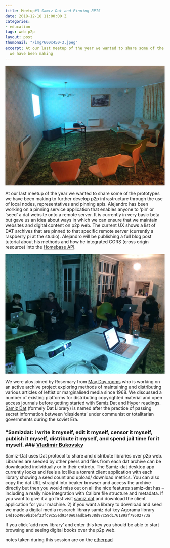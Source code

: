 ```yaml
---
title: Meetup#3 Samiz Dat and Pinning RPIS
date: 2018-12-18 11:00:00 Z
categories:
- education
tags: web p2p
layout: post
thumbnail: "/img/600x450-3.jpeg"
excerpt: At our last meetup of the year we wanted to share some of the prototypes
  we have been making
---
```


![alt text](/img/600x450-3.jpeg)

At our last meetup of the year we wanted to share some of the prototypes we have been making to further develop p2p infrastructure through the use of local nodes, representatives and pinning apis. Alejandro has been working on a pinning service application that enables anyone to ‘pin’ or ‘seed’ a dat website onto a remote server. It is currently in very basic beta but gave us an idea about ways in which we can ensure that we maintain websites and digital content on p2p web. The current UX shows a list of DAT archives that are pinned to that specific remote server (currently a raspberry pi at the studio). Alejandro will be publishing a full blog post tutorial about his methods and how he integrated CORS (cross origin resource) into the [Homebase API](https://github.com/beakerbrowser/homebase).

![alt text](/img/600x450-2.jpeg)

We were alos joined by Rosemary from [May Day rooms](http://maydayrooms.org/) who is working on an active archive project exploring methods of maintaining and distributing various articles of leftist or marginalised media since 1968. We discussed a number of existing platforms for distributing copyrighted material and open access journals before getting started with Samiz Dat and Hyper readings. [Samiz Dat](https://github.com/samiz-dat/samiz-dat) (formely Dat Library) is named after the practice of passing secret information between ‘dissidents’ under communist or totalitarian governments during the soviet Era.

### "Samizdat: I write it myself, edit it myself, censor it myself, publish it myself, distribute it myself, and spend jail time for it myself. ### [Vladimir Bukovsky](https://en.wikipedia.org/wiki/Samizdat)

Samiz-Dat uses Dat protocol to share and distribute libraries over p2p web. Libraries are seeded by other peers and files from each dat archive can be downloaded individually or in their entirety. The Samiz-dat desktop app currently looks and feels a lot like a torrent client application with each library showing a seed count and upload/ download metrics. You can also copy the dat URL straight into beaker browser and access the archive directly but then you would miss out on all the nice features samiz-dat has – including a really nice integration with Calibre file structure and metadata.
If you want to give it a go first visit [samiz dat](https://github.com/samiz-dat/samiz-dat/releases) and download the client application for your machine. 2) if you want a library to download and seed we made a digital media research library samiz dat key Agorama library
```14d1624869b1bef23fc9c55ed9340e0aadba4938d97c59d176189af79502773a```

If you click ‘add new library’ and enter this key you should be able to start browsing and seeing digital books over the p2p web.

notes taken during this session are on the [etherpad](http://amapad.bot.nu/p/13.12.2018)

